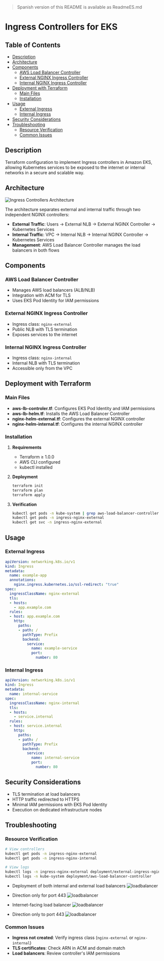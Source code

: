 > Spanish version of this README is available as ReadmeES.md

# Ingress Controllers for EKS

## Table of Contents
- [Description](#description)
- [Architecture](#architecture)
- [Components](#components)
  - [AWS Load Balancer Controller](#aws-load-balancer-controller)
  - [External NGINX Ingress Controller](#external-nginx-ingress-controller)
  - [Internal NGINX Ingress Controller](#internal-nginx-ingress-controller)
- [Deployment with Terraform](#deployment-with-terraform)
  - [Main Files](#main-files)
  - [Installation](#installation)
- [Usage](#usage)
  - [External Ingress](#external-ingress)
  - [Internal Ingress](#internal-ingress)
- [Security Considerations](#security-considerations)
- [Troubleshooting](#troubleshooting)
  - [Resource Verification](#resource-verification)
  - [Common Issues](#common-issues)

## Description
Terraform configuration to implement Ingress controllers in Amazon EKS, allowing Kubernetes services to be exposed to the internet or internal networks in a secure and scalable way.

## Architecture

![Ingress Controllers Architecture](https://github.com/Andherson333333/robot-shop/blob/master/Infrastructure-cloud-EKS/infra-terraform/Loadbalancer-aws-nginx/imagenes/loadbalancer-1.png)

The architecture separates external and internal traffic through two independent NGINX controllers:

- **External Traffic**: Users → External NLB → External NGINX Controller → Kubernetes Services
- **Internal Traffic**: VPC → Internal NLB → Internal NGINX Controller → Kubernetes Services
- **Management**: AWS Load Balancer Controller manages the load balancers in both flows

## Components

### AWS Load Balancer Controller
- Manages AWS load balancers (ALB/NLB)
- Integration with ACM for TLS
- Uses EKS Pod Identity for IAM permissions

### External NGINX Ingress Controller
- Ingress class: `nginx-external`
- Public NLB with TLS termination
- Exposes services to the internet

### Internal NGINX Ingress Controller
- Ingress class: `nginx-internal`
- Internal NLB with TLS termination
- Accessible only from the VPC

## Deployment with Terraform

### Main Files

- **aws-lb-controler.tf**: Configures EKS Pod Identity and IAM permissions
- **aws-lb-helm.tf**: Installs the AWS Load Balancer Controller
- **nginx-helm-external.tf**: Configures the external NGINX controller
- **nginx-helm-internal.tf**: Configures the internal NGINX controller

### Installation

1. **Requirements**
   - Terraform ≥ 1.0.0
   - AWS CLI configured
   - kubectl installed

2. **Deployment**
   ```bash
   terraform init
   terraform plan
   terraform apply
   ```

3. **Verification**
   ```bash
   kubectl get pods -n kube-system | grep aws-load-balancer-controller
   kubectl get pods -n ingress-nginx-external
   kubectl get svc -n ingress-nginx-external
   ```

## Usage

### External Ingress

```yaml
apiVersion: networking.k8s.io/v1
kind: Ingress
metadata:
  name: example-app
  annotations:
    nginx.ingress.kubernetes.io/ssl-redirect: "true"
spec:
  ingressClassName: nginx-external
  tls:
  - hosts:
    - app.example.com
  rules:
  - host: app.example.com
    http:
      paths:
      - path: /
        pathType: Prefix
        backend:
          service:
            name: example-service
            port:
              number: 80
```

### Internal Ingress

```yaml
apiVersion: networking.k8s.io/v1
kind: Ingress
metadata:
  name: internal-service
spec:
  ingressClassName: nginx-internal
  tls:
  - hosts:
    - service.internal
  rules:
  - host: service.internal
    http:
      paths:
      - path: /
        pathType: Prefix
        backend:
          service:
            name: internal-service
            port:
              number: 80
```

## Security Considerations

- TLS termination at load balancers
- HTTP traffic redirected to HTTPS
- Minimal IAM permissions with EKS Pod Identity
- Execution on dedicated infrastructure nodes

## Troubleshooting

### Resource Verification
```bash
# View controllers
kubectl get pods -n ingress-nginx-external
kubectl get pods -n ingress-nginx-internal

# View logs
kubectl logs -n ingress-nginx-external deployment/external-ingress-nginx-controller
kubectl logs -n kube-system deployment/aws-load-balancer-controller
```

- Deployment of both internal and external load balancers
![loadbalancer](https://github.com/Andherson333333/robot-shop/blob/master/Infrastructure-cloud-EKS/infra-terraform/Loadbalancer-aws-nginx/imagenes/loadbalancer-2.png)

- Direction only for port 443
![loadbalancer](https://github.com/Andherson333333/robot-shop/blob/master/Infrastructure-cloud-EKS/infra-terraform/Loadbalancer-aws-nginx/imagenes/loadbalancer-3.png)

- Internet-facing load balancer
![loadbalancer](https://github.com/Andherson333333/robot-shop/blob/master/Infrastructure-cloud-EKS/infra-terraform/Loadbalancer-aws-nginx/imagenes/loadbalancer-4.png)

- Direction only to port 443
![loadbalancer](https://github.com/Andherson333333/robot-shop/blob/master/Infrastructure-cloud-EKS/infra-terraform/Loadbalancer-aws-nginx/imagenes/loadbalancer-5.png)

### Common Issues
- **Ingress not created**: Verify ingress class (`nginx-external` or `nginx-internal`)
- **TLS certificates**: Check ARN in ACM and domain match
- **Load balancers**: Review controller's IAM permissions
